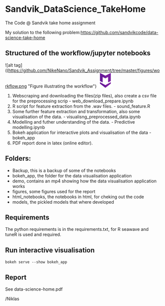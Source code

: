 # Sandvik_DataScience_TakeHome

The Code @ Sandvik take home assignment

My solution to the following problem:https://github.com/sandvikcode/data-science-take-home

## Structured of the workflow/jupyter notebooks

![alt tag]((https://github.com/NikeNano/Sandvik_Assignment/tree/master/figures/workflow.png "Figure illustrating the workflow")
![alt text](https://github.com/adam-p/markdown-here/raw/master/src/common/images/icon48.png "Logo Title Text 1")


1. Webscraping and downloading the files(zip files), also create a csv file for the preprocessing scrip - web_download_prepare.ipynb
2. R script for feature extraction from the .wav files. - sound_feature.R
3. Some further feature extraction and transformation, also some visualisation of the data. - visualisng_preprocessed_data.ipynb
4. Modelling and futher understanding of the data. - Predictive modelling.ipynb
5. Bokeh application for interactive plots and visualisation of the data - bokeh_app 
6. PDF report done in latex (online editor).

## Folders:
- Backup, this is a backup of some of the notebooks
- bokeh_app, the folder for the data visualisation application
- demo, contains an mp4 showing how the data visualisation application works
- figures, some figures used for the report
- html_notebooks, the notebooks in html, for cheking out the code
- models, the pickled models that where developed

## Requirements
The python requirements is in the requirements.txt, for R seawave and tuneR is used and required. 

## Run interactive visualisation

```
bokeh serve --show bokeh_app
```

## Report
See data-science-home.pdf 

/Niklas
